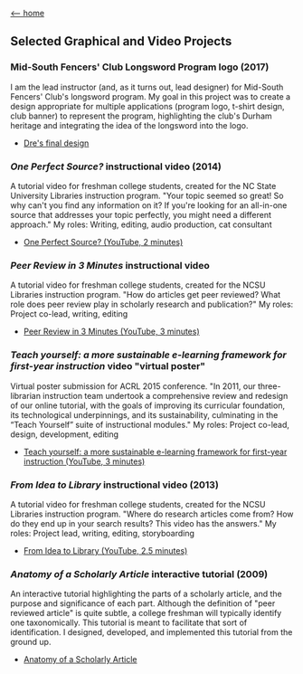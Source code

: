  [<-- home](/portfolio)

## Selected Graphical and Video Projects

### Mid-South Fencers' Club Longsword Program logo (2017)

I am the lead instructor (and, as it turns out, lead designer) for Mid-South Fencers' Club's longsword program. My goal in this project was to create a design appropriate for multiple applications (program logo, t-shirt design, club banner) to represent the program, highlighting the club's Durham heritage and integrating the idea of the longsword into the logo.

* [Dre's final design](./images/msfc-longsword.png)

### *One Perfect Source?* instructional video (2014)

A tutorial video for freshman college students, created for the NC State University Libraries instruction program. "Your topic seemed so great! So why can't you find any information on it? If you're looking for an all-in-one source that addresses your topic perfectly, you might need a different approach." My roles: Writing, editing, audio production, cat consultant

* [One Perfect Source? (YouTube, 2 minutes)](https://www.youtube.com/watch?v=X2VR5adTjeM)


### *Peer Review in 3 Minutes* instructional video

A tutorial video for freshman college students, created for the NCSU Libraries instruction program. "How do articles get peer reviewed? What role does peer review play in scholarly research and publication?" My roles: Project co-lead, writing, editing

* [Peer Review in 3 Minutes (YouTube, 3 minutes)](https://www.youtube.com/watch?v=rOCQZ7QnoN0)

### *Teach yourself: a more sustainable e-learning framework for first-year instruction* video "virtual poster"

Virtual poster submission for ACRL 2015 conference. "In 2011, our three-librarian instruction team undertook a comprehensive
review and redesign of our online tutorial, with the goals of improving its curricular foundation, its technological underpinnings,
and its sustainability, culminating in the “Teach Yourself” suite of instructional modules." My roles: Project co-lead, design, development, editing

* [Teach yourself: a more sustainable e-learning framework for first-year instruction (YouTube, 3 minutes)](https://www.youtube.com/watch?v=S5LXaaPqJUc)

### *From Idea to Library* instructional video (2013)

A tutorial video for freshman college students, created for the NCSU Libraries instruction program. "Where do research articles come from? How do they end up in your search results? This video has the answers." My roles: Project lead, writing, editing, storyboarding

  * [From Idea to Library (YouTube, 2.5 minutes)](https://www.youtube.com/watch?v=jaZUAHxSb9k)

### *Anatomy of a Scholarly Article* interactive tutorial (2009)

An interactive tutorial highlighting the parts of a scholarly article, and the purpose and significance of each part. Although the definition of "peer reviewed article" is quite subtle, a college freshman will typically identify one taxonomically. This tutorial is meant to facilitate that sort of identification. I designed, developed, and implemented this tutorial from the ground up.

* [Anatomy of a Scholarly Article](http://www.lib.ncsu.edu/tutorials/scholarly-articles/)
